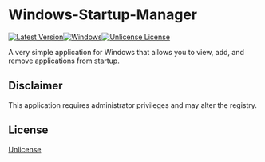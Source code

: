 # Windows-Startup-Manager
[![Latest Version](https://img.shields.io/badge/latest%20release-1.0.0-green.svg)](https://github.com/BaylorFarrell/Windows-Startup-Manager/releases/tag/v1.0.0)[![Windows](https://img.shields.io/badge/platform-windows-yellow.svg)](https://www.microsoft.com/en-us/windows/)[![Unlicense License](https://img.shields.io/badge/license-unlicense-blue.svg)](https://choosealicense.com/licenses/unlicense/)

A very simple application for Windows that allows you to view, add, and remove applications from startup.
## Disclaimer
This application requires administrator privileges and may alter the registry.

## License

[Unlicense](https://choosealicense.com/licenses/unlicense/)
